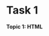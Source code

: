 # Task 1
**Topic 1: HTML <script> Attributes**

* There are 2 attributes, defer and async, that we can use in <script> tag to change the script loading and executing behavior.
Follow learning steps below to prepare your report:

1. What happens If we add a defer attribute to a <script> tag?

2. What happens If we add an async attribute to a <script> tag?

3. When to use these 2 attributes? Could you give us code examples to illustrate the use cases for these 2 attributes?

___

# Task 2
**Topic 2: CSS Selector Naming**

* OOCSS, SMACSS, and BEM are 3 common naming guidelines for CSS Selector. These
guidelines help us write more readable CSS code.

Follow learning steps below to prepare your report:

1. Introduce the concepts of OOCSS, SMACSS, and BEM naming guidelines.

2. Tell us which naming guideline is your favorite, and give an example to demonstrate the main concept of that guideline. 
For example, you can demo how to apply the OOCSS naming guideline to the CSS code in our week 1 tasks.



# Task 3
**Topic 3: Fetch and CORS**

* Using built-in JavaScript fetch function, we can send HTTP requests to the back-end and get HTTP responses without refreshing or redirecting the page. Cross Origin Resource Sharing (CORS) concept plays a critical role if we want to send a request to a different domain with the fetch function.

Follow learning steps below to prepare your report:

1. What is CORS?

2. Can we use the fetch function in our localhost page, to send a request to https://www.google.com/ and get a response?

3. Can we use the fetch function in our localhost page, to send a request to https://padax.github.io/taipei-day-trip-resources/taipei-attractions-assignment.json and get a response? Compared to the previous case, what’s the difference?

4. How to share APIs we developed to other domains, just like what we experienced in
step 3. Could you give us an example?

___

# Task 4
**Task 4: Connection Pool**

* The standard procedure to work with databases is: connect, execute SQL statements, and finally close the connection. Connection Pool is a programming technique to make the connection between back-end system and database more stable, and increase overall throughput.

Follow learning steps below to prepare your report:

1. What is Connection Pool? Why do we want to use Connection Pool?

2. How to create a Connection Pool by the official mysql-connector-python package?

3. If we want to make database operations, we get a connection from Connection Pool, execute SQL statements, and finally return connection back to the Connection Pool.Demo your code which implements the above procedure.
___

# Task 5
**Task 5: Cross-Site Scripting (XSS)**

* Cross-Site Scripting (XSS) is one of the most common attack methods. Try to study the basic concept, replicate the attack steps, and tell us how to prevent this kind of attack from the developer’s view.

Follow learning steps below to prepare your report:
1. What is XSS?

2. You are a hacker! Design and do a real XSS attack on a web system. Show us your work.

3. Based on the scenario you did in the previous step, how could it be prevented?



